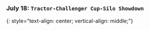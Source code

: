 ### July 18:  **`Tractor-Challenger Cup-Silo Showdown`**
{: style="text-align: center; vertical-align: middle;"}
